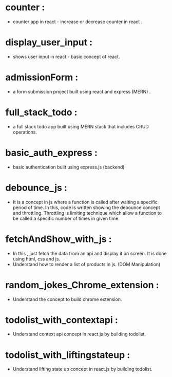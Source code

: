 # counter :

- counter app in react - increase or decrease counter in react .

# display_user_input :

- shows user input in react - basic concept of react.

# admissionForm :

- a form submission project built using react and express (MERN) .

# full_stack_todo :

- a full stack todo app built using MERN stack that includes CRUD operations.

# basic_auth_express :

- basic authentication built using express.js (backend)

# debounce_js :

- It is a concept in js where a function is called after waiting a specific period of time. In this, code is written showing the debounce concept and throttling. Throttling is limiting technique which allow a function to be called a specific number of times in given time.

# fetchAndShow_with_js :

- In this , just fetch the data from an api and display it on screen. It is done using html, css and js.
- Understand how to render a list of products in js. (DOM Manipulation)

# random_jokes_Chrome_extension :

- Understand the concept to build chrome extension.

# todolist_with_contextapi :

- Understand context api concept in react.js by building todolist.

# todolist_with_liftingstateup :

- Understand lifting state up concept in react.js by building todolist.
